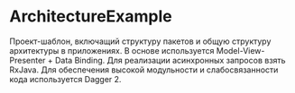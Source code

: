 # ArchitectureExample

Проект-шаблон, включащий структуру пакетов и общую структуру архитектуры в приложениях.
В основе используется Model-View-Presenter + Data Binding. Для реализации асинхронных запросов взять RxJava.
Для обеспечения высокой модульности и слабосвязанности кода используется Dagger 2.


